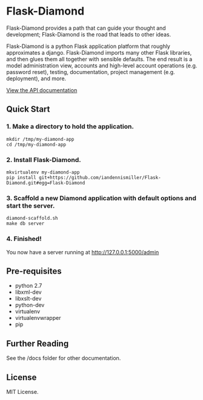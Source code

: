 # Flask-Diamond

Flask-Diamond provides a path that can guide your thought and development; Flask-Diamond is the road that leads to other ideas.

Flask-Diamond is a python Flask application platform that roughly approximates a django.  Flask-Diamond imports many other Flask libraries, and then glues them all together with sensible defaults.  The end result is a model administration view, accounts and high-level account operations (e.g. password reset), testing, documentation, project management (e.g. deployment), and more.

[View the API documentation](http://iandennismiller.github.io/flask-diamond/api/)

## Quick Start

### 1. Make a directory to hold the application.

```
mkdir /tmp/my-diamond-app
cd /tmp/my-diamond-app
```

### 2. Install Flask-Diamond.

```
mkvirtualenv my-diamond-app
pip install git+https://github.com/iandennismiller/Flask-Diamond.git#egg=Flask-Diamond
```

### 3. Scaffold a new Diamond application with default options and start the server.

```
diamond-scaffold.sh
make db server
```

### 4. Finished!

You now have a server running at http://127.0.0.1:5000/admin

## Pre-requisites

- python 2.7
- libxml-dev
- libxslt-dev
- python-dev
- virtualenv
- virtualenvwrapper
- pip

## Further Reading

See the /docs folder for other documentation.

## License

MIT License.
